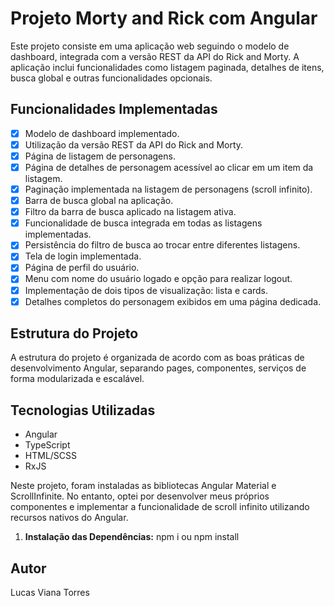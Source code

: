 # Projeto Morty and Rick com Angular

Este projeto consiste em uma aplicação web seguindo o modelo de dashboard, integrada com a versão REST da API do Rick and Morty. A aplicação inclui funcionalidades como listagem paginada, detalhes de itens, busca global e outras funcionalidades opcionais.

## Funcionalidades Implementadas

- [x] Modelo de dashboard implementado.
- [x] Utilização da versão REST da API do Rick and Morty.
- [x] Página de listagem de personagens.
- [x] Página de detalhes de personagem acessível ao clicar em um item da listagem.
- [x] Paginação implementada na listagem de personagens (scroll infinito).
- [x] Barra de busca global na aplicação.
- [x] Filtro da barra de busca aplicado na listagem ativa.
- [x] Funcionalidade de busca integrada em todas as listagens implementadas.
- [x] Persistência do filtro de busca ao trocar entre diferentes listagens.
- [x] Tela de login implementada.
- [x] Página de perfil do usuário.
- [x] Menu com nome do usuário logado e opção para realizar logout.
- [x] Implementação de dois tipos de visualização: lista e cards.
- [x] Detalhes completos do personagem exibidos em uma página dedicada.

## Estrutura do Projeto

A estrutura do projeto é organizada de acordo com as boas práticas de desenvolvimento Angular, separando pages, componentes, serviços de forma modularizada e escalável.

## Tecnologias Utilizadas
- Angular
- TypeScript
- HTML/SCSS
- RxJS

Neste projeto, foram instaladas as bibliotecas Angular Material e ScrollInfinite. No entanto, optei por desenvolver meus próprios componentes e implementar a funcionalidade de scroll infinito utilizando recursos nativos do Angular.

1. **Instalação das Dependências:**
  npm i ou npm install

## Autor
  Lucas Viana Torres
